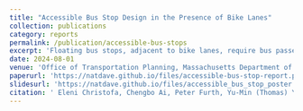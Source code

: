 ```yaml
---
title: "Accessible Bus Stop Design in the Presence of Bike Lanes"
collection: publications
category: reports
permalink: /publication/accessible-bus-stops
excerpt: 'Floating bus stops, adjacent to bike lanes, require bus passengers to cross the bike lane to board or alight, creating challenges, especially for visually impaired and wheelchair users. This study examined different floating bus stop designs in Greater Boston, analyzing rider behavior and conflicts with bicyclists, and provides design recommendations to improve accessibility and safety.'
date: 2024-08-01
venue: 'Office of Transportation Planning, Massachusetts Department of Transportation'
paperurl: 'https://natdave.github.io/files/accessible-bus-stop-report.pdf'
slidesurl: 'https://natdave.github.io/files/accessible_bus_stop_poster.pdf'
citation: ' Eleni Christofa, Chengbo Ai, Peter Furth, Yu-Min (Thomas) Yang, Dewan Tanvir Ahammed, Nathan David Obeng-Amoako (August 2024). &quot;Accessible Bus Stop Design in the Presence of Bike Lanes.&quot; <i>Office of Transportation Planning, Massachusetts, Department of Transportation.</i> Boston, MA.'
---
```

